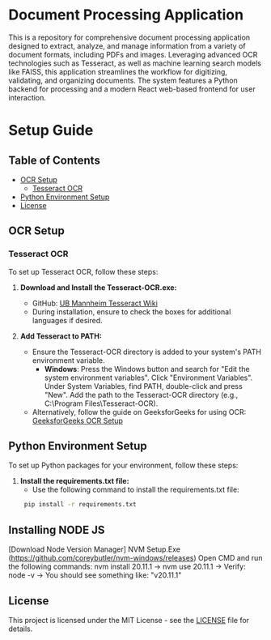 # Document Processing Application

This is a repository for comprehensive document processing application designed to extract, analyze, and manage information from a variety of document formats, including PDFs and images. Leveraging advanced OCR technologies such as Tesseract, as well as machine learning search models like FAISS, this application streamlines the workflow for digitizing, validating, and organizing documents. The system features a Python backend for processing and a modern React web-based frontend for user interaction.

# Setup Guide

## Table of Contents
- [OCR Setup](#ocr-setup)
  - [Tesseract OCR](#tesseract-ocr)
- [Python Environment Setup](#python-environment-setup)
- [License](#license)

## OCR Setup

### Tesseract OCR
To set up Tesseract OCR, follow these steps:

1. **Download and Install the Tesseract-OCR.exe:**
   - GitHub: [UB Mannheim Tesseract Wiki](https://github.com/UB-Mannheim/tesseract/wiki)
   - During installation, ensure to check the boxes for additional languages if desired.

2. **Add Tesseract to PATH:**
   - Ensure the Tesseract-OCR directory is added to your system's PATH environment variable.
     - **Windows**: Press the Windows button and search for "Edit the system environment variables". Click "Environment Variables". Under System Variables, find PATH, double-click and press "New". Add the path to the Tesseract-OCR directory (e.g., C:\Program Files\Tesseract-OCR).
   - Alternatively, follow the guide on GeeksforGeeks for using OCR: [GeeksforGeeks OCR Setup](https://www.geeksforgeeks.org/python-reading-contents-of-pdf-using-ocr-optical-character-recognition/)


## Python Environment Setup

To set up Python packages for your environment, follow these steps:

1. **Install the requirements.txt file:**
    - Use the following command to install the requirements.txt file:
    ```bash
     pip install -r requirements.txt
     ```


## Installing NODE JS

[Download Node Version Manager] NVM Setup.Exe (https://github.com/coreybutler/nvm-windows/releases)
Open CMD and run the following commands: nvm install 20.11.1 -> nvm use 20.11.1 -> Verify: node -v -> You should see something like: "v20.11.1"

## License

This project is licensed under the MIT License - see the [LICENSE](LICENSE) file for details.
